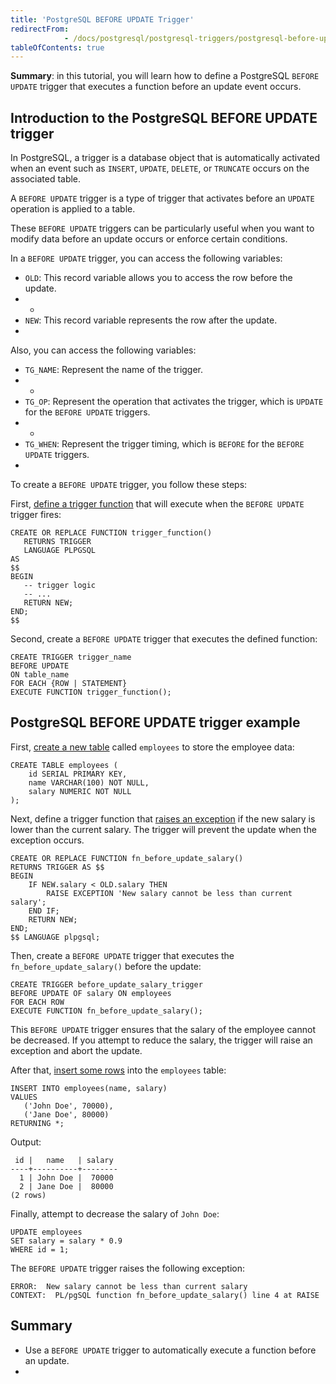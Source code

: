```yaml
---
title: 'PostgreSQL BEFORE UPDATE Trigger'
redirectFrom: 
            - /docs/postgresql/postgresql-triggers/postgresql-before-update-trigger/
tableOfContents: true
---
```


**Summary**: in this tutorial, you will learn how to define a PostgreSQL `BEFORE UPDATE` trigger that executes a function before an update event occurs.



## Introduction to the PostgreSQL BEFORE UPDATE trigger



In PostgreSQL, a trigger is a database object that is automatically activated when an event such as `INSERT`, `UPDATE`, `DELETE`, or `TRUNCATE` occurs on the associated table.



A `BEFORE UPDATE` trigger is a type of trigger that activates before an `UPDATE` operation is applied to a table.



These `BEFORE UPDATE` triggers can be particularly useful when you want to modify data before an update occurs or enforce certain conditions.



In a `BEFORE UPDATE` trigger, you can access the following variables:



- `OLD`: This record variable allows you to access the row before the update.
- -
- `NEW`: This record variable represents the row after the update.
- 


Also, you can access the following variables:



- `TG_NAME`: Represent the name of the trigger.
- -
- `TG_OP`: Represent the operation that activates the trigger, which is `UPDATE` for the `BEFORE UPDATE` triggers.
- -
- `TG_WHEN`: Represent the trigger timing, which is `BEFORE` for the `BEFORE UPDATE` triggers.
- 


To create a `BEFORE UPDATE` trigger, you follow these steps:



First, [define a trigger function](https://www.postgresqltutorial.com/postgresql-plpgsql/postgresql-create-function/) that will execute when the `BEFORE UPDATE` trigger fires:



```
CREATE OR REPLACE FUNCTION trigger_function()
   RETURNS TRIGGER
   LANGUAGE PLPGSQL
AS
$$
BEGIN
   -- trigger logic
   -- ...
   RETURN NEW;
END;
$$
```



Second, create a `BEFORE UPDATE` trigger that executes the defined function:



```
CREATE TRIGGER trigger_name
BEFORE UPDATE
ON table_name
FOR EACH {ROW | STATEMENT}
EXECUTE FUNCTION trigger_function();
```



## PostgreSQL BEFORE UPDATE trigger example



First, [create a new table](/docs/postgresql/postgresql-create-table) called `employees` to store the employee data:



```
CREATE TABLE employees (
    id SERIAL PRIMARY KEY,
    name VARCHAR(100) NOT NULL,
    salary NUMERIC NOT NULL
);
```



Next, define a trigger function that [raises an exception](https://www.postgresqltutorial.com/postgresql-plpgsql/postgresql-exception/) if the new salary is lower than the current salary. The trigger will prevent the update when the exception occurs.



```
CREATE OR REPLACE FUNCTION fn_before_update_salary()
RETURNS TRIGGER AS $$
BEGIN
    IF NEW.salary < OLD.salary THEN
        RAISE EXCEPTION 'New salary cannot be less than current salary';
    END IF;
    RETURN NEW;
END;
$$ LANGUAGE plpgsql;
```



Then, create a `BEFORE UPDATE` trigger that executes the `fn_before_update_salary()` before the update:



```
CREATE TRIGGER before_update_salary_trigger
BEFORE UPDATE OF salary ON employees
FOR EACH ROW
EXECUTE FUNCTION fn_before_update_salary();
```



This `BEFORE UPDATE` trigger ensures that the salary of the employee cannot be decreased. If you attempt to reduce the salary, the trigger will raise an exception and abort the update.



After that, [insert some rows](/docs/postgresql/postgresql-insert-multiple-rows) into the `employees` table:



```
INSERT INTO employees(name, salary)
VALUES
   ('John Doe', 70000),
   ('Jane Doe', 80000)
RETURNING *;
```



Output:



```
 id |   name   | salary
----+----------+--------
  1 | John Doe |  70000
  2 | Jane Doe |  80000
(2 rows)
```



Finally, attempt to decrease the salary of `John Doe`:



```
UPDATE employees
SET salary = salary * 0.9
WHERE id = 1;
```



The `BEFORE UPDATE` trigger raises the following exception:



```
ERROR:  New salary cannot be less than current salary
CONTEXT:  PL/pgSQL function fn_before_update_salary() line 4 at RAISE
```



## Summary



- Use a `BEFORE UPDATE` trigger to automatically execute a function before an update.
- 
